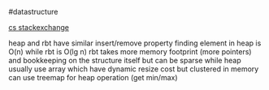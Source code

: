 #datastructure

[cs stackexchange](https://cs.stackexchange.com/questions/105899/why-use-heap-over-red-black-tree)

heap and rbt have similar insert/remove property
finding element in heap is O(n) while rbt is O(lg n)
rbt takes more memory footprint (more pointers) and bookkeeping on the structure itself but can be sparse
while heap usually use array which have dynamic resize cost but clustered in memory
can use treemap for heap operation (get min/max)
